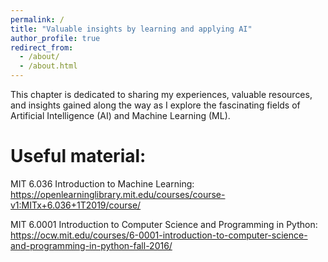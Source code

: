 ```yaml
---
permalink: /
title: "Valuable insights by learning and applying AI"
author_profile: true
redirect_from: 
  - /about/
  - /about.html
---
```

This chapter is dedicated to sharing my experiences, valuable resources, and insights gained along the way as I explore the fascinating fields of Artificial Intelligence (AI) and Machine Learning (ML).

Useful material:
======

MIT 6.036 Introduction to Machine Learning:
https://openlearninglibrary.mit.edu/courses/course-v1:MITx+6.036+1T2019/course/

MIT 6.0001 Introduction to Computer Science and Programming in Python:
https://ocw.mit.edu/courses/6-0001-introduction-to-computer-science-and-programming-in-python-fall-2016/


